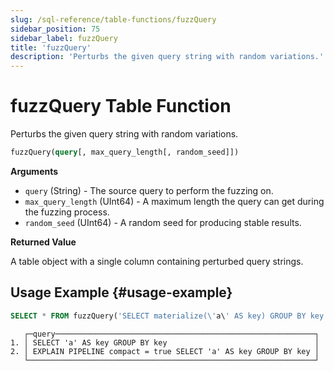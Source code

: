 ```yaml
---
slug: /sql-reference/table-functions/fuzzQuery
sidebar_position: 75
sidebar_label: fuzzQuery
title: 'fuzzQuery'
description: 'Perturbs the given query string with random variations.'
---
```


# fuzzQuery Table Function

Perturbs the given query string with random variations.

``` sql
fuzzQuery(query[, max_query_length[, random_seed]])
```

**Arguments**

- `query` (String) - The source query to perform the fuzzing on.
- `max_query_length` (UInt64) - A maximum length the query can get during the fuzzing process.
- `random_seed` (UInt64) - A random seed for producing stable results.

**Returned Value**

A table object with a single column containing perturbed query strings.

## Usage Example {#usage-example}

```sql
SELECT * FROM fuzzQuery('SELECT materialize(\'a\' AS key) GROUP BY key') LIMIT 2;
```

```response
   ┌─query──────────────────────────────────────────────────────────┐
1. │ SELECT 'a' AS key GROUP BY key                                 │
2. │ EXPLAIN PIPELINE compact = true SELECT 'a' AS key GROUP BY key │
   └────────────────────────────────────────────────────────────────┘
```
